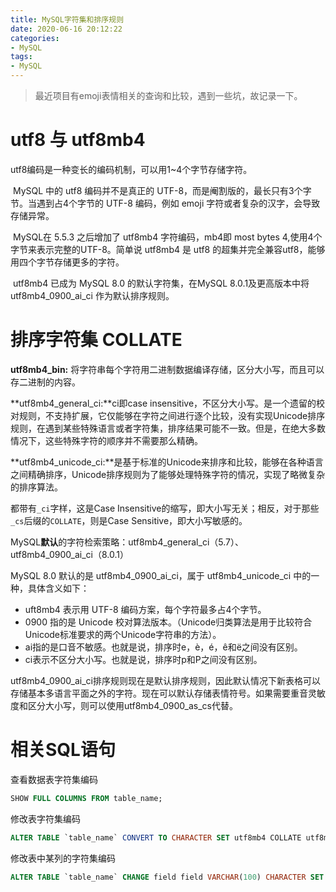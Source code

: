 ```yaml
---
title: MySQL字符集和排序规则
date: 2020-06-16 20:12:22
categories: 
- MySQL
tags:
- MySQL
---
```




> 最近项目有emoji表情相关的查询和比较，遇到一些坑，故记录一下。

# utf8 与 utf8mb4

utf8编码是一种变长的编码机制，可以用1~4个字节存储字符。

​		MySQL 中的 utf8 编码并不是真正的 UTF-8，而是阉割版的，最长只有3个字节。当遇到占4个字节的 UTF-8 编码，例如 emoji 字符或者复杂的汉字，会导致存储异常。

​		MySQL在 5.5.3 之后增加了 utf8mb4 字符编码，mb4即 most bytes 4,使用4个字节来表示完整的UTF-8。简单说 utf8mb4 是 utf8 的超集并完全兼容utf8，能够用四个字节存储更多的字符。

​		utf8mb4 已成为 MySQL 8.0 的默认字符集，在MySQL 8.0.1及更高版本中将 utf8mb4_0900_ai_ci 作为默认排序规则。



# 排序字符集 COLLATE

**utf8mb4_bin:** 将字符串每个字符用二进制数据编译存储，区分大小写，而且可以存二进制的内容。

**utf8mb4_general_ci:**ci即case insensitive，不区分大小写。是一个遗留的校对规则，不支持扩展，它仅能够在字符之间进行逐个比较，没有实现Unicode排序规则，在遇到某些特殊语言或者字符集，排序结果可能不一致。但是，在绝大多数情况下，这些特殊字符的顺序并不需要那么精确。

**utf8mb4_unicode_ci:**是基于标准的Unicode来排序和比较，能够在各种语言之间精确排序，Unicode排序规则为了能够处理特殊字符的情况，实现了略微复杂的排序算法。

都带有`_ci`字样，这是Case Insensitive的缩写，即大小写无关；相反，对于那些`_cs`后缀的`COLLATE`，则是Case Sensitive，即大小写敏感的。

MySQL**默认**的字符检索策略：utf8mb4_general_ci（5.7）、utf8mb4_0900_ai_ci（8.0.1）

MySQL 8.0 默认的是 utf8mb4_0900_ai_ci，属于 utf8mb4_unicode_ci 中的一种，具体含义如下：

- uft8mb4 表示用 UTF-8 编码方案，每个字符最多占4个字节。
- 0900 指的是 Unicode 校对算法版本。（Unicode归类算法是用于比较符合Unicode标准要求的两个Unicode字符串的方法）。
- ai指的是口音不敏感。也就是说，排序时e，è，é，ê和ë之间没有区别。
- ci表示不区分大小写。也就是说，排序时p和P之间没有区别。

utf8mb4_0900_ai_ci排序规则现在是默认排序规则，因此默认情况下新表格可以存储基本多语言平面之外的字符。现在可以默认存储表情符号。如果需要重音灵敏度和区分大小写，则可以使用utf8mb4_0900_as_cs代替。



# 相关SQL语句

查看数据表字符集编码

```sql
SHOW FULL COLUMNS FROM table_name;
```



修改表字符集编码

```sql
ALTER TABLE `table_name` CONVERT TO CHARACTER SET utf8mb4 COLLATE utf8mb4_bin;
```



修改表中某列的字符集编码

```sql
ALTER TABLE `table_name` CHANGE field field VARCHAR(100) CHARACTER SET utf8mb4 COLLATE utf8mb4_bin;
```

